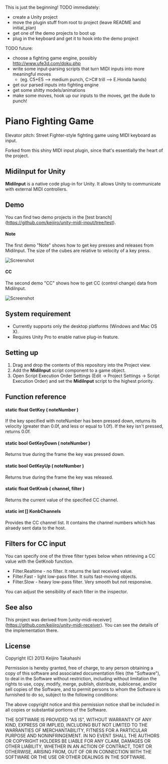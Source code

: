 This is just the beginning!
TODO immediately:
 - create a Unity project
 - move the plugin stuff from root to project (leave README and initial_plan)
 - get one of the demo projects to boot up
 - plug in the keyboard and get it to hook into the demo project

TODO future:
 - choose a fighting game engine, possibly http://www.ufe3d.com/doku.php
 - write some input-parsing scripts that turn MIDI inputs into more meaningful moves 
      - (eg. C5+E5 --> medium punch, C>C# trill --> E.Honda hands)
 - get our parsed inputs into fighting engine
 - get some shitty models/animations
 - make some moves, hook up our inputs to the moves, get the dude to punch!





Piano Fighting Game
===================

Elevator pitch: Street Fighter-style fighting game using MIDI keyboard as input.

Forked from this shiny MIDI input plugin, since that's essentially the heart of the project.


MidiInput for Unity
-------------------

**MidiInput** is a native code plug-in for Unity. It allows Unity to communicate with
external MIDI controllers.

Demo
----

You can find two demo projects in the [test branch]
(https://github.com/keijiro/unity-midi-input/tree/test).

#### Note

The first demo "Note" shows how to get key presses and releases from MidiInput.
The size of the cubes are relative to velocity of a key press.

![Screenshot](http://keijiro.github.io/unity-midi-input/screenshot1.png)

#### CC

The second demo "CC" shows how to get CC (control change) data from MidiInput.

![Screenshot](http://keijiro.github.io/unity-midi-input/screenshot2.png)

System requirement
------------------

- Currently supports only the desktop platforms (Windows and Mac OS X).
- Requires Unity Pro to enable native plug-in feature.

Setting up
----------

1. Drag and drop the contents of this repository into the Project view.
2. Add the **MidiInput** script component to a game object.
3. Open Script Execution Order Settings (Edit -> Project Settings -> Script Execution
   Order) and set the **MidiInput** script to the highest priority.

Function reference
------------------

#### static float GetKey ( noteNumber )

If the key specified with noteNumber has been pressed down, returns its velocity
(greater than 0.0f, and less or equal to 1.0f). If the key isn't pressed,
returns 0.0f.

#### static bool GetKeyDown ( noteNumber )

Returns true during the frame the key was pressed down.

#### static bool GetKeyUp ( noteNumber )

Returns true during the frame the key was released.

#### static float GetKnob ( channel, filter )

Returns the current value of the specified CC channel.

#### static int [] KonbChannels

Provides the CC channel list. It contains the channel numbers which has alraedy
sent data to the host.

Filters for CC input
--------------------

You can specify one of the three filter types below when retrieving a CC value with
the GetKnob function.

- Filter.Realtime - no filter. It returns the last received value.
- Filter.Fast - light low-pass filter. It suits fast-moving objects.
- Filter.Slow - heavy low-pass filter. Very smooth but not responsive.

You can adjust the sensibility of each filter in the inspector.

See also
--------

This project was derived from [unity-midi-receiver]
(https://github.com/keijiro/unity-midi-receiver).
You can see the details of the implementation there.

License
-------

Copyright (C) 2013 Keijiro Takahashi

Permission is hereby granted, free of charge, to any person obtaining a copy of
this software and associated documentation files (the "Software"), to deal in
the Software without restriction, including without limitation the rights to
use, copy, modify, merge, publish, distribute, sublicense, and/or sell copies of
the Software, and to permit persons to whom the Software is furnished to do so,
subject to the following conditions:

The above copyright notice and this permission notice shall be included in all
copies or substantial portions of the Software.

THE SOFTWARE IS PROVIDED "AS IS", WITHOUT WARRANTY OF ANY KIND, EXPRESS OR
IMPLIED, INCLUDING BUT NOT LIMITED TO THE WARRANTIES OF MERCHANTABILITY, FITNESS
FOR A PARTICULAR PURPOSE AND NONINFRINGEMENT. IN NO EVENT SHALL THE AUTHORS OR
COPYRIGHT HOLDERS BE LIABLE FOR ANY CLAIM, DAMAGES OR OTHER LIABILITY, WHETHER
IN AN ACTION OF CONTRACT, TORT OR OTHERWISE, ARISING FROM, OUT OF OR IN
CONNECTION WITH THE SOFTWARE OR THE USE OR OTHER DEALINGS IN THE SOFTWARE.
